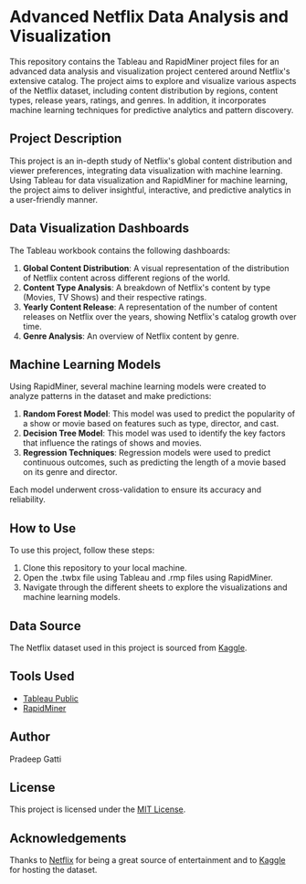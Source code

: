 # Advanced Netflix Data Analysis and Visualization

This repository contains the Tableau and RapidMiner project files for an advanced data analysis and visualization project centered around Netflix's extensive catalog. The project aims to explore and visualize various aspects of the Netflix dataset, including content distribution by regions, content types, release years, ratings, and genres. In addition, it incorporates machine learning techniques for predictive analytics and pattern discovery.

## Project Description

This project is an in-depth study of Netflix's global content distribution and viewer preferences, integrating data visualization with machine learning. Using Tableau for data visualization and RapidMiner for machine learning, the project aims to deliver insightful, interactive, and predictive analytics in a user-friendly manner.

## Data Visualization Dashboards

The Tableau workbook contains the following dashboards:

1. **Global Content Distribution**: A visual representation of the distribution of Netflix content across different regions of the world.
2. **Content Type Analysis**: A breakdown of Netflix's content by type (Movies, TV Shows) and their respective ratings.
3. **Yearly Content Release**: A representation of the number of content releases on Netflix over the years, showing Netflix's catalog growth over time.
4. **Genre Analysis**: An overview of Netflix content by genre.

## Machine Learning Models

Using RapidMiner, several machine learning models were created to analyze patterns in the dataset and make predictions:

1. **Random Forest Model**: This model was used to predict the popularity of a show or movie based on features such as type, director, and cast.
2. **Decision Tree Model**: This model was used to identify the key factors that influence the ratings of shows and movies.
3. **Regression Techniques**: Regression models were used to predict continuous outcomes, such as predicting the length of a movie based on its genre and director.

Each model underwent cross-validation to ensure its accuracy and reliability.

## How to Use

To use this project, follow these steps:

1. Clone this repository to your local machine.
2. Open the .twbx file using Tableau and .rmp files using RapidMiner.
3. Navigate through the different sheets to explore the visualizations and machine learning models.

## Data Source

The Netflix dataset used in this project is sourced from [Kaggle](https://www.kaggle.com/shivamb/netflix-shows).

## Tools Used

- [Tableau Public](https://public.tableau.com/en-us/s/gallery)
- [RapidMiner](https://rapidminer.com/)

## Author

Pradeep Gatti

## License

This project is licensed under the [MIT License](LICENSE).

## Acknowledgements

Thanks to [Netflix](https://www.netflix.com/) for being a great source of entertainment and to [Kaggle](https://www.kaggle.com/) for hosting the dataset.

